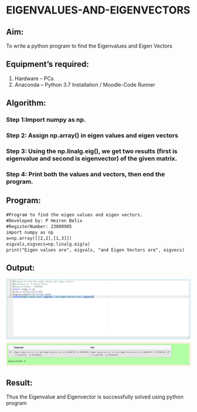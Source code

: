 # EIGENVALUES-AND-EIGENVECTORS
## Aim:
To write a python program to find the Eigenvalues and Eigen Vectors
## Equipment’s required:
1. 	Hardware – PCs
2. 	Anaconda – Python 3.7 Installation / Moodle-Code Runner
## Algorithm:
### Step 1:Import numpy as np. 
### Step 2: Assign np.array() in eigen values and eigen vectors
### Step 3: Using the np.linalg.eig(),  we get two results (first is eigenvalue and second is eigenvector) of the given matrix.
### Step 4: Print both the values and vectors, then end the program.

## Program:
```
#Program to find the eigen values and eigen vectors.
#Developed by: P Hezron Belix
#RegisterNumber: 23009905
import numpy as np
a=np.array([[2,2],[1,3]])
eigvals,eigvecs=np.linalg.eig(a)
print("Eigen values are", eigvals, "and Eigen Vectors are", eigvecs)
```

## Output:
![add](/OUTPUT.png)
## Result:
Thus the Eigenvalue and Eigenvector is successfully solved using python program
